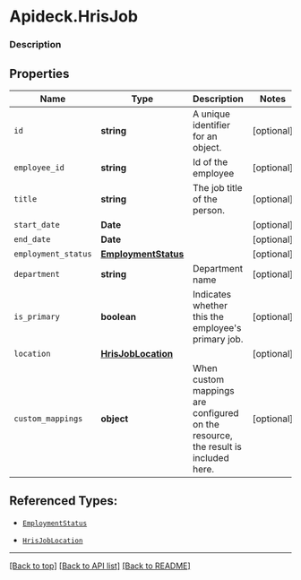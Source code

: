 # Apideck.HrisJob

### Description

## Properties
Name | Type | Description | Notes
------------ | ------------- | ------------- | -------------
`id` | **string** | A unique identifier for an object. | [optional] 
`employee_id` | **string** | Id of the employee | [optional] 
`title` | **string** | The job title of the person. | [optional] 
`start_date` | **Date** |  | [optional] 
`end_date` | **Date** |  | [optional] 
`employment_status` | [**EmploymentStatus**](EmploymentStatus.md) |  | [optional] 
`department` | **string** | Department name | [optional] 
`is_primary` | **boolean** | Indicates whether this the employee\'s primary job. | [optional] 
`location` | [**HrisJobLocation**](HrisJobLocation.md) |  | [optional] 
`custom_mappings` | **object** | When custom mappings are configured on the resource, the result is included here. | [optional] 





## Referenced Types:





* [`EmploymentStatus`](EmploymentStatus.md)


* [`HrisJobLocation`](HrisJobLocation.md)


---

[[Back to top]](#) [[Back to API list]](../../../../README.md#documentation-for-api-endpoints) [[Back to README]](../../../../README.md)


